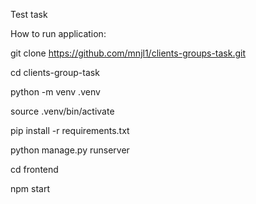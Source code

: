 Test task

How to run application:

git clone https://github.com/mnjl1/clients-groups-task.git

cd clients-group-task

python -m venv .venv

source .venv/bin/activate

pip install -r requirements.txt

python manage.py runserver

cd frontend

npm start